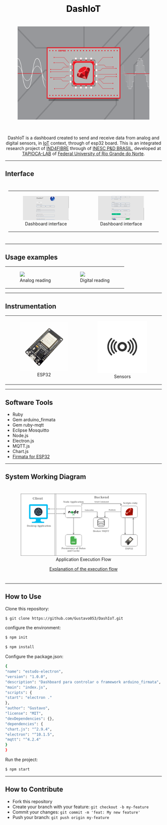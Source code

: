 <h1 align="center" style="color:black;margin-top:30px;">DashIoT</h1>
<div align="center" style="font-size:40px;">
    <figure>
        <img src="./__readme/logoSystem.png" height="300px" />
    </figure>
</div>

<p align="center">
    DashIoT is a dashboard created to send and receive data from analog and digital sensors, in <a
        href="https://en.wikipedia.org/wiki/Internet_of_things">IoT</a> context, through
    of esp32 board. This is an integrated research project of <a
        href="http://ind4fibre.inescbrasil.org.br/">IND4FIBRE</a> through of <a href="http://inescbrasil.org.br/">INESC
        P&D BRASIL</a>, developed at <a href="http://tapioca.eaj.ufrn.br/">TAPIOCA-LAB</a>
    of <a href="https://www.ufrn.br/">Federal University of Rio Grande do Norte</a>.
</p>

<hr />

<h2>Interface</h2>
<div align="center" style="padding:10px;">
    <table>
        <tr>
            <td>
                <figure>
                    <img src="./__readme/dashboard1.png" width="700px" />
                    <figcaption align="center">Dashboard interface</figcaption>
                </figure>
            </td>
            <td>
                <figure>
                    <img src="./__readme/dashboard2.png" width="700px" />
                    <figcaption align="center">Dashboard interface</figcaption>
                </figure>
            </td>
        </tr>
    </table>
</div>
<hr>

<h2>Usage examples</h2>

<div align="center">
    <table>
        <tr>
            <td>
                <figure>
                    <img src="./__readme/analogPlotting.gif" width="500px" />
                    <figcaption align="center">
                        Analog reading
                    </figcaption>
                </figure>
            </td>
            <td>
                <figure>
                    <img src="./__readme/digitalPlotting.gif" width="500px" />
                    <figcaption align="center">
                        Digital reading
                    </figcaption>
                </figure>
            </td>
        </tr>
    </table>
</div>

<hr />
<h2> Instrumentation </h2>
<div align="center">
    <table>
        <tr>
            <td>
                <figure>
                    <img src="./__readme/esp32.jpeg" width="220px"><br />
                    <figcaption align="center">
                        ESP32
                    </figcaption>
                </figure>
            </td>
            <td>
                <figure>
                    <img src="./__readme/sensors.jpeg" width="220px"><br />
                    <figcaption align="center">
                        Sensors
                    </figcaption>
                </figure>
            </td>
        </tr>
    </table>
</div>

<hr>

<h2>Software Tools</h2>

<ul>
    <li>Ruby</li>
    <li>Gem arduino_firmata</li>
    <li>Gem ruby-mqtt</li>
    <li>Eclipse Mosquitto</li>
    <li>Node.js</li>
    <li>Electron.js</li>
    <li>MQTT.js</li>
    <li>Chart.js</li>
    <li><a href="https://github.com/Gustavo053/Firmata-for-ESP32">Firmata for ESP32</a></li>
</ul>

<hr />

<h2>System Working Diagram</h2>

<div style="padding: 10px" align="center">
    <figure>
        <img src="./__readme/SystemWorkingDiagram.png" />
        <figcaption align="center">Application Execution Flow</figcaption>
    </figure>
    <p><a href="https://youtu.be/FcQg2Mh99Qg"> Explanation of the execution flow</a></p>
</div>

<hr />

<h2>How to Use</h2>

<p>Clone this repository:</p>

```sh
$ git clone https://github.com/Gustavo053/DashIoT.git
```

<p>configure the environment:</p>

```sh
$ npm init
```

```sh
$ npm install
```

<p>Configure the package.json:</p>

```sh
{
"name": "estudo-electron",
"version": "1.0.0",
"description": "Dashboard para controlar o framework arduino_firmata",
"main": "index.js",
"scripts": {
"start": "electron ."
},
"author": "Gustavo",
"license": "MIT",
"devDependencies": {},
"dependencies": {
"chart.js": "^2.9.4",
"electron": "^10.1.5",
"mqtt": "^4.2.4"
}
}
```

<p>Run the project:</p>

```sh
$ npm start
```

<hr />

<h2>How to Contribute</h2>

- Fork this repository
- Create your branch with your feature: `git checkout -b my-feature`
- Commit your changes: `git commit -m 'feat: My new feature'`
- Push your branch: `git push origin my-feature`